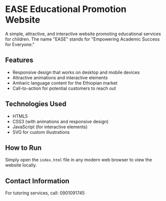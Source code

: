 # EASE Educational Promotion Website

A simple, attractive, and interactive website promoting educational services for children. The name "EASE" stands for "Empowering Academic Success for Everyone."

## Features

- Responsive design that works on desktop and mobile devices
- Attractive animations and interactive elements
- Amharic language content for the Ethiopian market
- Call-to-action for potential customers to reach out

## Technologies Used

- HTML5
- CSS3 (with animations and responsive design)
- JavaScript (for interactive elements)
- SVG for custom illustrations

## How to Run

Simply open the `index.html` file in any modern web browser to view the website locally.

## Contact Information

For tutoring services, call: 0901091745 